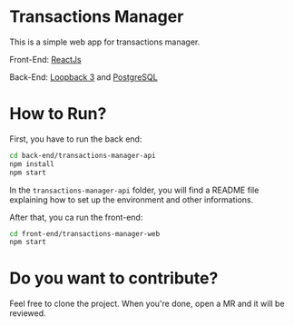 # Transactions Manager

This is a simple web app for transactions manager.

Front-End: [ReactJs](https://reactjs.org/)

Back-End: [Loopback 3](https://loopback.io/) and [PostgreSQL](https://www.postgresql.org/)

# How to Run?
First, you have to run the back end:
```bash
cd back-end/transactions-manager-api
npm install
npm start
```
In the `transactions-manager-api` folder, you will find a README file explaining how to set up the environment and other informations.

After that, you ca run the front-end:
```bash
cd front-end/transactions-manager-web
npm start
```

# Do you want to contribute?

Feel free to clone the project. When you're done, open a MR and it will be reviewed.
